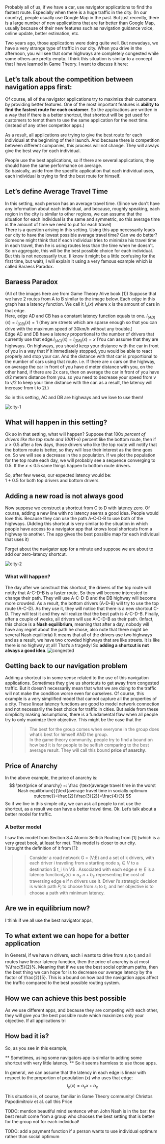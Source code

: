 
Probably all of us, if we have a car, use navigator applications to find the fastest route. Especially when there is a huge traffic in the city. (In our country), people usually use Google Map in the past. But just recently, there is a large number of new applications that are far better than Google Map, usually because of their new features such as navigation guidance voice, online update, better estimation, etc. <br>
 
Two years ago, those applications were doing quite well. But nowadays, we have a very strange type of traffic in our city. When you drive in the afternoon, you will see that some highways are completely congested while some others are pretty empty. I think this situation is similar to a concept that I have learned in Game Theory. I want to discuss it here: <br>
 
## Let’s talk about the competition between navigation apps first:
 
Of course, all of the navigator applications try to maximize their customers by providing better features. One of the most important features is **ability to find the fastest route for each customer**. So the applications are written in a way that if there is a better shortcut, that shortcut will be get used for customers to tempt them to use the same application for the next time. (instead of any other competitor apps.)<br>
 
As a result, all applications are trying to give the best route for each individual at the beginning of their launch. And because there is competition between different companies, this process will not change. They will always give the best way for each individual. <br>
 
People use the best applications, so if there are several applications, they should have the same performance on average. <br> 
So basically, aside from the specific application that each individual uses, each individual is trying to find the best route for himself. <br>
## Let’s define Average Travel Time
In this setting, each person has an average travel time. (Since we don't have any information about each individual, and because, roughly speaking, each region in the city is similar to other regions, we can assume that the situation for each individual is the same and symmetric, so this average time is the amount of time we need to put for each travel) <br>
There is a question arising in this setting. Using this app necessarily leads our city to have the lowest possible average travel time? Can we do better? <br>
Someone might think that if each individual tries to minimize his travel time in each travel, then he is using routes less than the time when he doesn't. So on aggregate, this will be the best possible choice for each individual. But this is not necessarily true. (I know it might be a little confusing for the first time, but wait), I will explain it using a very famous example which is called Baraess Paradox. 
 
## Baraess Paradox
(All of the images here are from Game Theory Alive book [1])
Suppose that we have 2 routes from A to B similar to the image below. Each edge in this graph has a latency function. We call it $l_e(x)$ where x is the amount of cars in that edge. <br>
Here, edge AD and CB has a constant latency function equals to one. $l_(AD)(x)= l_(CB)(x)=1$ (they are streets which are sparse enough so that you can drive with the maximum speed of 30km/h without any trouble.) <br>
Edge AC and DB have a latency proportional to the number of drivers that currently use that edge.$l_(AC)(x)=l_(DB)(x)=x$  (You can assume that they are highways. On highways, you should keep your distance with the car in front of you in a way that if it immediately stopped, you would be able to react properly and stop your car. And the distance with that car is proportional to the number of cars using that route. i.e. If there are x cars on the highway, on average the car in front of you have d meter distance with you,
on the other hand, if there are 2x cars, then on average the car in front of you have d/2 meters distance from you. so you need to decrease your speed from v to v/2 to keep your time distance with the car. as a result, the latency will increase from t to 2t.)<br>
 
So in this setting, AC and DB are highways and we love to use them!

![city-1](https://raw.githubusercontent.com/AliMorty/AliMorty.github.io/master/images/city-1.png)

 
## What will happen in this setting?
Ok so in that setting, what will happen?
Suppose that 100*x percent of drivers like the top route and 100*(1-x) percent like the bottom route, then if $x\geq 0.5$ after a few days, those drivers who like the top route will notify that the bottom route is better, so they will lose their interest as the time goes on. So we will see a decrease in the x population. If we plot the population for the top route each day, we will probably see a sequence converging to 0.5.
If the $x\leq 0.5$ same things happen to bottom route drivers. <br>
 
So, after few weeks, our expected latency would be: <br>
1 + 0.5 for both top drivers and bottom drivers.
 
 ## Adding a new road is not always good
Now suppose we construct a shortcut from C to D with latency zero. Of course, adding a new line with no latency seems a good idea. People would love this. Because they can use the path A-C-D-B to use both of the highways. (Adding this shortcut is very similar to the situation in which people have access to a navigator app that knows local shortcuts from a highway to another. The app gives the best possible map for each individual that uses it)
 
Forget about the navigator app for a minute and suppose we are about to add our zero-latency shortcut.

![city-2](https://raw.githubusercontent.com/AliMorty/AliMorty.github.io/master/images/city-2.png)
 ### What will happen?
The day after we construct this shortcut, the drivers of the top route will notify that A-C-D-B is a faster route. So they will become interested to change their path. They will use A-C-D-B and the DB highway will become more crowded. As a result, the bottom drivers (A-D-B) will try to use the top route (A-C-D). As they use it, they will notice that there is a new shortcut C-D. They will test it and they will realize that the best path is A-C-D-B. Finally, after a couple of weeks, all drivers will use A-C-D-B as their path. (Infact, this choice is a **Nash equilibrium**, meaning that after a day, nobody will have any regret about the path he chose, also note that there might be several Nash equilibria)
It means that all of the drivers use two highways and as a result, we have two crowded highways that are like streets. It is like there is no highway at all! That’s a tragedy! So **adding a shortcut is not always a good idea**.
![congested](https://raw.githubusercontent.com/AliMorty/AliMorty.github.io/master/images/city-3.png)
 
## Getting back to our navigation problem
Adding a shortcut is in some sense related to the use of this navigation applications. Sometimes they give us shortcuts to get away from congested traffic. But it doesn’t necessarily mean that what we are doing to the traffic will not make the condition worse even for ourselves. Of course, this example is a very simplified model that cannot capture all the properties of a city. These linear latency functions are good to model network connection and not necessarily the best choice for traffic in cities. But aside from these simplicity making assumptions, there is a fundamental flaw when all people try to only maximize their objective. This might be the case that the <br>
>> The best for the group comes when everyone in the group does what’s best for himself AND the group.<br>
In the game theory community, people try to find a bound on how bad it is for people to be selfish comparing to the best average result. They will call this bound **price of anarchy**.
## Price of Anarchy
In the above example, the price of anarchy is: <br>
$$ \text{price of anarchy} =: \frac {\text{average travel time in the worst Nash equilibrium}}{\text{average travel time in socially optimum outcome}}=\frac{2}{\frac{3}{2}}=\frac{4}{3}
$$
So if we live in this simple city, we can ask all people to not use the shortcut, as a result we can have a better travel time. Ok. Let’s talk about a better model for traffic. 
###  A better model
I saw this model from Section 8.4 Atomic Selfish Routing from [1] (which is a very great book, at least for me). This model is closer to our city. <br>
I brought the definition of it from [1]: <br>
>> Consider a road network G = (V;E) and a set of k drivers,
with each driver i traveling from a starting node $s_i \in V$   to a destination $ t_i \in V$ .
Associated with each edge $e \in E$ is a latency function$l_e(n) = a_e . n+b_e$ representing
the cost of traversing edge e if n drivers use it. Driver i’s strategic decision is which
path $P_i$ to choose from $s_i$ to $t_i$, and her objective is to choose a path with minimum
latency. <br>




## Are we in equilibrium now?
I think if we all use the best navigator apps,
 
## To what extent we can hope for a better application
In General, if we have n drivers, each i wants to drive from $s_i$ to $t_i$ and all routes have linear latency function, then the price of anarchy is at most %\frac{5}{2}%. Meaning that if we use the best social optimum paths, then the best thing we can hope for is to decrease our average latency by the factor of \frac{2}{5}. This is a bound on how bad the navigation apps affect the traffic compared to the best possible routing system.  
 
## How we can achieve this best possible  
 
 
 
 
As we use different apps, and because they are competing with each other, they will give you the best possible route which maximizes only your objective. If all applications tri
 
## How bad it is?
 
 
 
 
 
So, as you see in this example,
 
 
 
 
 
 
 
** Sometimes, using some navigators app is similar to adding some shortcut with very little latency. ** So it seems harmless to use those apps.
 
In general, we can assume that the latency in each edge is linear with respect to the proportion of population (x) who uses that edge:
$$ l_e(x) = a_e x + b_e $$
 
 
 
 
This situation is, of course, familiar in Game Theory community! Christos Papodimitroiv et al. call this Price
 
 
TODO: mention beautiful mind sentence when John Nash is in the bar: the best result come from a group who chooses the best setting that is better for the group not for each individual!
 
TODO: add a payment function if a person wants to use individual optimum rather than social optimum
 

